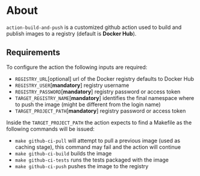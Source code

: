 # About

`action-build-and-push` is a customized github action used to build and publish images to a registry (default is **Docker Hub**).

## Requirements

To configure the action the following inputs are required:

- `REGISTRY_URL`[optional] url of the Docker registry defaults to Docker Hub
- `REGISTRY_USER`[**mandatory**] registry username
- `REGISTRY_PASSWORD`[**mandatory**] registry password or access token
- `TARGET_REGISTRY_NAME`[**mandatory**] identifies the final namespace where to push the image (might be different from the login name)
- `TARGET_PROJECT_PATH`[**mandatory**] registry password or access token

Inside the `TARGET_PROJECT_PATH` the action expects to find a Makefile as the following commands will be issued:

- `make github-ci-pull` will attempt to pull a previous image (used as caching stage), this command may fail and the action will continue
- `make github-ci-build` builds the image
- `make github-ci-tests` runs the tests packaged with the image
- `make github-ci-push` pushes the image to the registry


